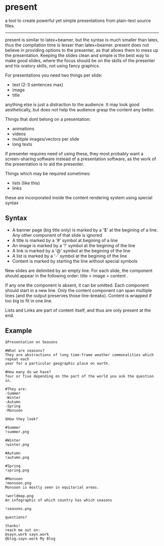 # present

a tool to create powerful yet simple presentations from plain-text source files.

---

present is similar to latex+beamer, but the syntax is much smaller than latex, 
thus the compilation time is lesser than latex+beamer. present does not believe
in providing options to the presenter, as that allows them to mess up the 
presentation. Keeping the slides clean and simple is the best way to make good
slides, where the focus should be on the skills of the presenter and his oratory
skills, not using fancy graphics.

For presentations you need two things per slide:

- text (2-3 sentences max)
- image
- title

anything else is just a distraction to the audience. It may look good
aesthetically, but does not help the audience grasp the content any better.

Things that dont belong on a presentation:

- animations
- videos
- multiple images/vectors per slide
- long texts

If presenter requires need of using these, they most probably want a screen-sharing
software instead of a presentation software, as the work of the presentation 
is to aid the presenter.

Things which may be required sometimes:

- lists (like this)
- links

 these are incorporated inside the content rendering system using special syntax

## Syntax

- A banner page (big title only) is marked by a '$' at the begining of a line. Any other component of that slide is ignored
- A title is marked by a '#' symbol at begining of a line
- An image is marked by a '!' symbol at the begining of the line
- A link is marked by a '@' symbol at the begining of the line
- A list is marked by a '-' symbol at the begining of the line
- Content is marked by starting the line without special symbols

New slides are delimited by an empty line. For each slide, the component should
appear in the following order: title > image > content .

If any one the component is absent, it can be omitted.
Each component should start in a new line. Only the content component can
span multiple lines (and the output preserves those line-breaks). Content is 
wrapped if too big to fit in one line.

Lists and Links are part of content itself, and thus are only present at the end.

## Example
```
$Presentation on Seasons

#What are seasons?
They are abstractions of long time-frame weather commonalities which repeat each
year for a particular geographic place on earth.

#How many do we have?
four or five depending on the part of the world you ask the question in.

#They are:
-Summer
-Winter
-Autumn
-Spring
-Monsoon

$How they look?

#Summer
!summer.png

#Winter
!winter.png

#Autumn
!autumn.png

#Spring
!spring.png

#Monsoon
!monsoon.png
Monsoon is mostly seen in equitorial areas.

!worldmap.png
An infographic of which country has which seasons

!seasons.png

questions?

thanks!
reach me out on:
@sayn.work sayn.work
@blog.sayn.work My Blog
```


